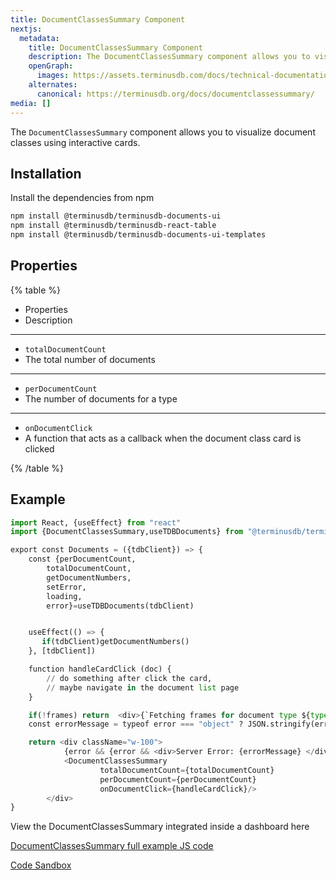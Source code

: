 ```yaml
---
title: DocumentClassesSummary Component
nextjs:
  metadata:
    title: DocumentClassesSummary Component
    description: The DocumentClassesSummary component allows you to visualize document classes using interactive cards.
    openGraph:
      images: https://assets.terminusdb.com/docs/technical-documentation-terminuscms-og.png
    alternates:
      canonical: https://terminusdb.org/docs/documentclassessummary/
media: []
---
```


The `DocumentClassesSummary` component allows you to visualize document classes using interactive cards.

## Installation

Install the dependencies from npm

```bash
npm install @terminusdb/terminusdb-documents-ui
npm install @terminusdb/terminusdb-react-table
npm install @terminusdb/terminusdb-documents-ui-templates
```

## Properties

{% table %}

- Properties
- Description

---

- `totalDocumentCount`
- The total number of documents

---

- `perDocumentCount`
- The number of documents for a type

---

- `onDocumentClick`
- A function that acts as a callback when the document class card is clicked

{% /table %}

## Example

```python
import React, {useEffect} from "react"
import {DocumentClassesSummary,useTDBDocuments} from "@terminusdb/terminusdb-documents-ui-template"

export const Documents = ({tdbClient}) => {   
    const {perDocumentCount,
        totalDocumentCount, 
        getDocumentNumbers,
        setError,
        loading,
        error}=useTDBDocuments(tdbClient)


    useEffect(() => {
       if(tdbClient)getDocumentNumbers()
    }, [tdbClient])

    function handleCardClick (doc) {
        // do something after click the card, 
        // maybe navigate in the document list page
    }

    if(!frames) return  <div>{`Fetching frames for document type ${type} ...`}</div>
    const errorMessage = typeof error === "object" ? JSON.stringify(error,null,4) : error

    return <div className="w-100">
            {error && {error && <div>Server Error: {errorMessage} </div>}
            <DocumentClassesSummary 
                    totalDocumentCount={totalDocumentCount}
                    perDocumentCount={perDocumentCount} 
                    onDocumentClick={handleCardClick}/>
        </div>
}
```

View the DocumentClassesSummary integrated inside a dashboard here

[DocumentClassesSummary full example JS code](https://github.com/terminusdb/dashboard-examples-sandbox/blob/main/terminusdb-documents-ui-template-example/dashboard-demo/src/pages/Documents.js)

[Code Sandbox](https://codesandbox.io/s/github/terminusdb/dashboard-examples-sandbox/tree/main/terminusdb-documents-ui-template-example/dashboard-demo)